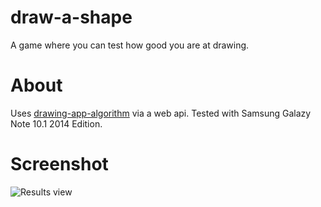 # draw-a-shape
A game where you can test how good you are at drawing.

# About
Uses [drawing-app-algorithm](https://github.com/attrck/drawing-app-algorithm) via a web api. Tested with Samsung Galazy Note 10.1 2014 Edition.

# Screenshot
![Results view](https://github.com/attrck/draw-a-shape/blob/master/screenshots/screenshot.png)
